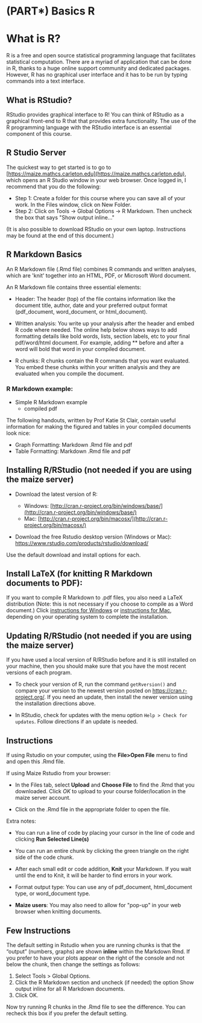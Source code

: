 # (PART\*) Basics R

# What is R?

R is a free and open source statistical programming language that facilitates statistical computation. There are a myriad of application that can be done in R, thanks to a huge online support community and dedicated packages. However, R has no graphical user interface and it has to be run by typing commands into a text interface. 


## What is RStudio?

RStudio provides graphical interface to R! You can think of RStudio as a graphical front-end to R that that provides extra functionality. The use of the R programming language with the RStudio interface is an essential component of this course. 


## R Studio Server

The quickest way to get started is to go to [https://maize.mathcs.carleton.edu](https://maize.mathcs.carleton.edu), which opens an R Studio window in your web browser. Once logged in, I recommend that you do the following:

- Step 1: Create a folder for this course where you can save all of your work. In the Files window, click on New Folder.
- Step 2: Click on Tools -> Global Options -> R Markdown. Then uncheck the box that says "Show output inline..."

(It is also possible to download RStudio on your own laptop. Instructions may be found at the end of this document.)


## R Markdown Basics

An R Markdown file (.Rmd file) combines R commands and written analyses, which are 'knit' together into an HTML, PDF, or Microsoft Word document. 

An R Markdown file contains three essential elements:

- Header: The header (top) of the file contains information like the document title, author, date and your preferred output format (pdf_document, word_document, or html_document).

- Written analysis: You write up your analysis after the header and embed R code where needed. The online help below shows ways to add formatting details like bold words, lists, section labels, etc to your final pdf/word/html document. For example, adding ** before and after a word will bold that word in your compiled document. 

- R chunks: R chunks contain the R commands that you want evaluated. You embed these chunks within your written analysis and they are evaluated when you compile the document.

### R Markdown example:
- Simple R Markdown example
  + compiled pdf
  
The following handouts, written by Prof Katie St Clair, contain useful information for making the figured and tables in your compiled documents look nice:

- Graph Formatting: Markdown .Rmd file and pdf 
- Table Formatting: Markdown .Rmd file and pdf

## Installing R/RStudio (not needed if you are using the maize server)

-   Download the latest version of R: 
    - Windows: [http://cran.r-project.org/bin/windows/base/](http://cran.r-project.org/bin/windows/base/)
    - Mac: [http://cran.r-project.org/bin/macosx/](http://cran.r-project.org/bin/macosx/)

-   Download the free Rstudio desktop version (Windows or Mac): <https://www.rstudio.com/products/rstudio/download/>

  Use the default download and install options for each.

## Install LaTeX (for knitting R Markdown documents to PDF): 

If you want to compile R Markdown to .pdf files, you also need a LaTeX distribution (Note: this is not necessary if you choose to compile as a Word document.) Click [instructions for Windows](http://www.miktex.org/) or [instructions for Mac]( https://tug.org/mactex/), depending on your operating system to complete the installation.


## Updating R/RStudio (not needed if you are using the maize server)

If you have used a local version of R/RStudio before and it is still installed on your machine, then you should make sure that you have the most recent versions of each program.

-   To check your version of R, run the command `getRversion()` and compare your version to the newest version posted on  <https://cran.r-project.org/>. If you need an update, then install the newer version using the installation directions above.

-   In RStudio, check for updates with the menu option `Help > Check for updates`. Follow directions if an update is needed.



## Instructions

If using Rstudio on your computer, using the **File>Open File** menu to find and open this .Rmd file. 

If using Maize Rstudio from your browser:

- In the Files tab, select **Upload** and **Choose File** to find the .Rmd that you downloaded. Click *OK* to upload to your course folder/location in the maize server account. 

- Click on the .Rmd file in the appropriate folder to open the file. 

Extra notes:

- You can run a line of code by placing your cursor in the line of code and clicking **Run Selected Line(s)**
- You can run an entire chunk by clicking the green triangle on the right side of the code chunk.
- After each small edit or code addition, **Knit** your Markdown. If you wait until the end to Knit, it will be harder to find errors in your work.
- Format output type: You can use any of pdf_document, html_document type, or word_document type. 

- **Maize users**: You may also need to allow for "pop-up" in your web browser when knitting documents. 

## Few Instructions

The default setting in Rstudio when you are running chunks is that the “output” (numbers, graphs) are
shown **inline** within the Markdown Rmd. If you prefer to have your plots appear on the right of the console and not below the chunk, then change the settings as follows:

1. Select Tools > Global Options.
2. Click the R Markdown section and uncheck (if needed) the option Show output inline for all
R Markdown documents.
3. Click OK.

Now try running R chunks in the .Rmd file to see the difference. You can recheck this box if you prefer
the default setting.
